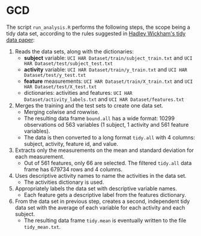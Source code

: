 GCD
===

The script `run_analysis.R` performs the following steps, the scope being a tidy data set, according to the rules suggested in [Hadley Wickham's tidy data paper](http://www.jstatsoft.org/v59/i10):

1. Reads the data sets, along with the dictionaries:
    - **subject** variable: `UCI HAR Dataset/train/subject_train.txt` and `UCI HAR Dataset/test/subject_test.txt`
    - **activity** variable: `UCI HAR Dataset/train/y_train.txt` and `UCI HAR Dataset/test/y_test.txt`
    - **feature** measurements: `UCI HAR Dataset/train/X_train.txt` and `UCI HAR Dataset/test/X_test.txt`
    - dictionaries: activities and features: `UCI HAR Dataset/activity_labels.txt` and `UCI HAR Dataset/features.txt`
2. Merges the training and the test sets to create one data set.
    - Merging colwise and rowwise.
    - The resulting data frame `bound.all` has a wide format: 10299 observations od 563 variables (1 subject, 1 activity and 561 feature variables).
    - The data is then converted to a long format `tidy.all` with 4 columns: subject, activity, feature id, and value.
3. Extracts only the measurements on the mean and standard deviation for each measurement.
    - Out of 561 features, only 66 are selected. The filtered `tidy.all` data frame has 679734 rows and 4 columns.
4. Uses descriptive activity names to name the activities in the data set.
    - The activities dictionary is used.
5. Appropriately labels the data set with descriptive variable names.
    - Each feature gets a descriptive label from the features dictionary.
6. From the data set in previous step, creates a second, independent tidy data set with the average of each variable for each activity and each subject.
    - The resulting data frame `tidy.mean` is eventually written to the file `tidy_mean.txt`.
